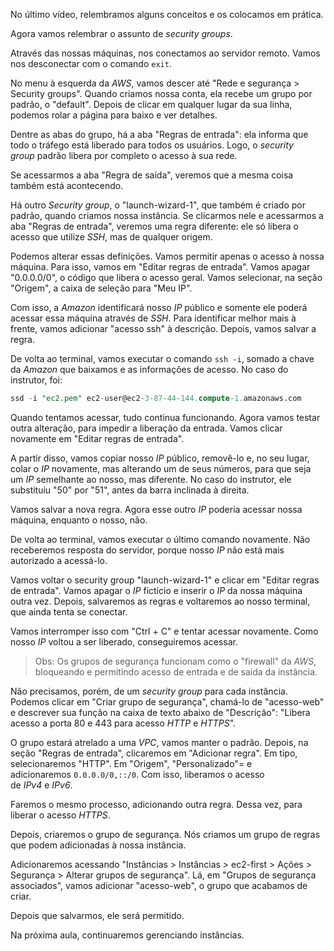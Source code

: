 No último vídeo, relembramos alguns conceitos e os colocamos em prática.

Agora vamos relembrar o assunto de _security groups_.

Através das nossas máquinas, nos conectamos ao servidor remoto. Vamos nos desconectar com o comando `exit`.

No menu à esquerda da _AWS_, vamos descer até "Rede e segurança > Security groups". Quando criamos nossa conta, ela recebe um grupo por padrão, o "default". Depois de clicar em qualquer lugar da sua linha, podemos rolar a página para baixo e ver detalhes.

Dentre as abas do grupo, há a aba "Regras de entrada": ela informa que todo o tráfego está liberado para todos os usuários. Logo, o _security group_ padrão libera por completo o acesso à sua rede.

Se acessarmos a aba "Regra de saída", veremos que a mesma coisa também está acontecendo.

Há outro _Security group_, o "launch-wizard-1", que também é criado por padrão, quando criamos nossa instância. Se clicarmos nele e acessarmos a aba "Regras de entrada", veremos uma regra diferente: ele só libera o acesso que utilize _SSH_, mas de qualquer origem.

Podemos alterar essas definições. Vamos permitir apenas o acesso à nossa máquina. Para isso, vamos em "Editar regras de entrada". Vamos apagar "0.0.0.0/0", o código que libera o acesso geral. Vamos selecionar, na seção "Origem", a caixa de seleção para "Meu IP".

Com isso, a _Amazon_ identificará nosso _IP_ público e somente ele poderá acessar essa máquina através de _SSH_. Para identificar melhor mais à frente, vamos adicionar "acesso ssh" à descrição. Depois, vamos salvar a regra.

De volta ao terminal, vamos executar o comando `ssh -i`, somado a chave da _Amazon_ que baixamos e as informações de acesso. No caso do instrutor, foi:

```sql
ssd -i "ec2.pem" ec2-user@ec2-3-87-44-144.compute-1.amazonaws.com
```

Quando tentamos acessar, tudo continua funcionando. Agora vamos testar outra alteração, para impedir a liberação da entrada. Vamos clicar novamente em "Editar regras de entrada".

A partir disso, vamos copiar nosso _IP_ público, removê-lo e, no seu lugar, colar o _IP_ novamente, mas alterando um de seus números, para que seja um _IP_ semelhante ao nosso, mas diferente. No caso do instrutor, ele substituiu "50" por "51", antes da barra inclinada à direita.

Vamos salvar a nova regra. Agora esse outro _IP_ poderia acessar nossa máquina, enquanto o nosso, não.

De volta ao terminal, vamos executar o último comando novamente. Não receberemos resposta do servidor, porque nosso _IP_ não está mais autorizado a acessá-lo.

Vamos voltar o security group "launch-wizard-1" e clicar em "Editar regras de entrada". Vamos apagar o _IP_ fictício e inserir o _IP_ da nossa máquina outra vez. Depois, salvaremos as regras e voltaremos ao nosso terminal, que ainda tenta se conectar.

Vamos interromper isso com "Ctrl + C" e tentar acessar novamente. Como nosso _IP_ voltou a ser liberado, conseguiremos acessar.

> Obs: Os grupos de segurança funcionam como o "firewall" da _AWS_, bloqueando e permitindo acesso de entrada e de saída da instância.

Não precisamos, porém, de um _security group_ para cada instância. Podemos clicar em "Criar grupo de segurança", chamá-lo de "acesso-web" e descrever sua função na caixa de texto abaixo de "Descrição": "Libera acesso a porta 80 e 443 para acesso _HTTP_ e _HTTPS_".

O grupo estará atrelado a uma _VPC_, vamos manter o padrão. Depois, na seção "Regras de entrada", clicaremos em "Adicionar regra". Em tipo, selecionaremos "HTTP". Em "Origem", "Personalizado"= e adicionaremos `0.0.0.0/0,::/0`. Com isso, liberamos o acesso de _IPv4_ e _IPv6_.

Faremos o mesmo processo, adicionando outra regra. Dessa vez, para liberar o acesso _HTTPS_.

Depois, criaremos o grupo de segurança. Nós criamos um grupo de regras que podem adicionadas à nossa instância.

Adicionaremos acessando "Instâncias > Instâncias > ec2-first > Ações > Segurança > Alterar grupos de segurança". Lá, em "Grupos de segurança associados", vamos adicionar "acesso-web", o grupo que acabamos de criar.

Depois que salvarmos, ele será permitido.

Na próxima aula, continuaremos gerenciando instâncias.